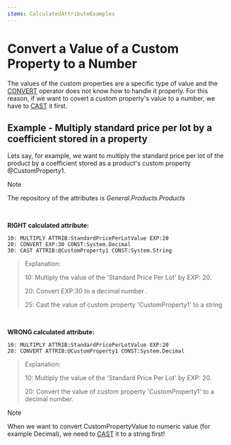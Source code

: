 ```yaml
---
items: CalculatedAttributeExamples
---
```


# Convert a Value of a Custom Property to a Number

The values of the custom properties are a specific type of value and the [CONVERT](../operators/convert.md) operator does not know how to handle it properly. For this reason, if we want to covert a custom property's value to a number, we have to [CAST](../operators/cast.md) it first. 


## Example -  Multiply standard price per lot by a coefficient stored in a property


Lets say, for example, we want to multiply the standard price per lot of the product by a coefficient stored as a product's custom  property @CustomProperty1. 

> [!NOTE]
> The repository of the attributes is *General.Products.Products*

<br/>

**RIGHT calculated attribute:**

```
10: MULTIPLY ATTRIB:StandardPricePerLotValue EXP:20
20: CONVERT EXP:30 CONST:System.Decimal
30: CAST ATTRIB:@CustomProperty1 CONST:System.String
```


> 
> Explanation:
>
> 10: Multiply the value of the 'Standard Price Per Lot' by EXP: 20.
>
> 20: Convert EXP:30 to a decimal number .
>
> 25: Cast the value of custom property 'CustomProperty1' to a string
> 


<br/>

**WRONG calculated attribute:**

```
10: MULTIPLY ATTRIB:StandardPricePerLotValue EXP:20
20: CONVERT ATTRIB:@CustomProperty1 CONST:System.Decimal
```

> 
> Explanation:
>
> 10: Multiply the value of the 'Standard Price Per Lot' by EXP: 20.
>
> 20: Convert the value of custom property 'CustomProperty1' to a decimal number.
>



> [!NOTE]
> When we want to convert CustomPropertyValue to numeric value (for example Decimal), we need to [CAST](../operators/cast.md) it to a string first!

